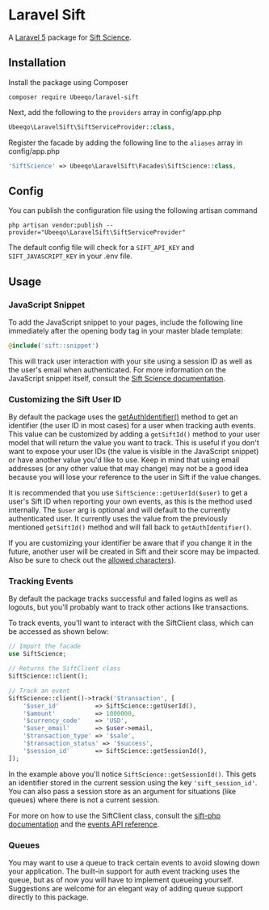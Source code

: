 # Laravel Sift

A [Laravel 5](https://laravel.com/) package for [Sift Science](https://siftscience.com/).

## Installation

Install the package using Composer
```
composer require Ubeeqo/laravel-sift
```

Next, add the following to the `providers` array in config/app.php
```php
Ubeeqo\LaravelSift\SiftServiceProvider::class,
```

Register the facade by adding the following line to the `aliases` array in config/app.php
```php
'SiftScience' => Ubeeqo\LaravelSift\Facades\SiftScience::class,
```

## Config

You can publish the configuration file using the following artisan command
```
php artisan vendor:publish --provider="Ubeeqo\LaravelSift\SiftServiceProvider"
```

The default config file will check for a `SIFT_API_KEY` and `SIFT_JAVASCRIPT_KEY` in your .env file.

## Usage

### JavaScript Snippet
To add the JavaScript snippet to your pages, include the following line immediately after the opening body tag in your master blade template:

```php
@include('sift::snippet')
```

This will track user interaction with your site using a session ID as well as the user's email when authenticated. For more information on the JavaScript snippet itself, consult the [Sift Science documentation](https://siftscience.com/developers/docs/javascript/javascript-api).

### Customizing the Sift User ID
By default the package uses the [getAuthIdentifier()](https://github.com/laravel/framework/blob/5.2/src/Illuminate/Contracts/Auth/Authenticatable.php#L19) method to get an identifier (the user ID in most cases) for a user when tracking auth events. This value can be customized by adding a `getSiftId()` method to your user model that will return the value you want to track. This is useful if you don't want to expose your user IDs (the value is visible in the JavaScript snippet) or have another value you'd like to use. Keep in mind that using email addresses (or any other value that may change) may not be a good idea because you will lose your reference to the user in Sift if the value changes.

It is recommended that you use `SiftScience::getUserId($user)` to get a user's Sift ID when reporting your own events, as this is the method used internally. The `$user` arg is optional and will default to the currently authenticated user. It currently uses the value from the previously mentioned `getSiftId()` method and will fall back to `getAuthIdentifier()`.

If you are customizing your identifier be aware that if you change it in the future, another user will be created in Sift and their score may be impacted. Also be sure to check out the [allowed characters](https://support.siftscience.com/hc/en-us/articles/202116248-What-characters-can-I-use-in-my-User-ID-)).

### Tracking Events
By default the package tracks successful and failed logins as well as logouts, but you'll probably want to track other actions like transactions.

To track events, you'll want to interact with the SiftClient class, which can be accessed as shown below:
```php
// Import the facade
use SiftScience;

// Returns the SiftClient class
SiftScience::client();

// Track an event
SiftScience::client()->track('$transaction', [
    '$user_id'          => SiftScience::getUserId(),
    '$amount'           => 1000000,
    '$currency_code'    => 'USD',
    '$user_email'       => $user->email,
    '$transaction_type' => '$sale',
    '$transaction_status' => '$success',
    '$session_id'       => SiftScience::getSessionId(),
]);
```

In the example above you'll notice `SiftScience::getSessionId()`. This gets an identifier stored in the current session using the key `'sift_session_id'`. You can also pass a session store as an argument for situations (like queues) where there is not a current session.

For more on how to use the SiftClient class, consult the [sift-php documentation](https://github.com/SiftScience/sift-php) and the [events API reference](https://siftscience.com/developers/docs/php/events-api/overview).

### Queues
You may want to use a queue to track certain events to avoid slowing down your application. The built-in support for auth event tracking uses the queue, but as of now you will have to implement queueing yourself. Suggestions are welcome for an elegant way of adding queue support directly to this package.
